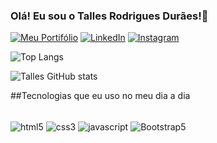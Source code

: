 ### Olá! Eu sou o Talles Rodrigues Durães!👋

[![Meu Portifólio](https://img.shields.io/badge/website-000000?style=for-the-badge&logo=About.me&logoColor=white)]()
[![LinkedIn](https://img.shields.io/badge/LinkedIn-0077B5?style=for-the-badge&logo=linkedin&logoColor=white)](https://www.linkedin.com/in/talles-rodrigues-9a091425b/)
[![Instagram](https://img.shields.io/badge/Instagram-E4405F?style=for-the-badge&logo=instagram&logoColor=white)](https://www.instagram.com/tallesrd45/)

![Top Langs](https://github-readme-stats.vercel.app/api/top-langs/?username=tallitos21&hide_progress=true)

![Talles GitHub stats](https://github-readme-stats.vercel.app/api?username=tallitos21&show_icons=true&theme=radical)

##Tecnologias que eu uso no meu dia a dia
<div style="display:inline_block"><br>
  <img scr="https://img.shields.io/badge/HTML5-E34F26?style=for-the-badge&logo=html5&logoColor=white" alt="html5" align="center"/>
    <img scr="https://img.shields.io/badge/CSS3-1572B6?style=for-the-badge&logo=css3&logoColor=white" alt="css3" align="center"/>
    <img scr="https://img.shields.io/badge/JavaScript-F7DF1E?style=for-the-badge&logo=javascript&logoColor=black" alt="javascript" align="center"/>
    <img scr="https://img.shields.io/badge/Bootstrap-563D7C?style=for-the-badge&logo=bootstrap&logoColor=white" alt="Bootstrap5" align="center"/>
</div>
